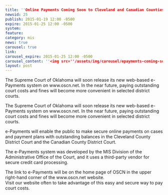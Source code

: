 ```yaml
---
title: ''Online Payments Coming Soon to Cleveland and Canadian Counties!''
newsid: 25
publish: 2015-01-19 12:00 -0500
expire: 2015-01-25 12:00 -0500
system: 
feature: 
category: mis
news: true
carousel: true
link: 
carousel_expire: 2015-01-25 12:00 -0500
carousel_content: ''<img src=''/assets/img/carousel/epayments-coming-soon.jpg'' alt=''Coming soon to cleveland and canadian counties, online payments'' />''
layout: post
---
```

<p>The Supreme Court of Oklahoma will soon release its new web-based e-Payments system on www.oscn.net. In the near future, paying outstanding court costs and fines will become more convenient in selected district courts.</p>
 <!--more-->
<p>The Supreme Court of Oklahoma will soon release its new web-based e-Payments system on www.oscn.net. In the near future, paying outstanding court costs and fines will become more convenient in selected district courts.</p>
<p>e-Payments will enable the public to make secure online payments on cases and payment plans with outstanding balances in the Cleveland County District Court and the Canadian County District Court.</p>
<p>The e-Payments system was developed by the MIS Division of the Administrative Office of the Court, and it uses a third-party vendor for secure credit card processing.</p>
<p>The link to e-Payments will be on the home page of OSCN in the upper right-hand corner of the www.oscn.net website.<br>
Visit our website often to take advantage of this easy and secure way to pay court costs.</p>